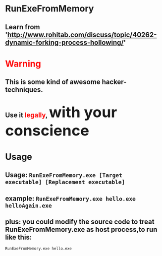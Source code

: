 # RunExeFromMemory 
## Learn from 'http://www.rohitab.com/discuss/topic/40262-dynamic-forking-process-hollowing/'
#  <font color=red>Warning</font>
## This is some kind of awesome hacker-techniques.
## Use it <font color=red>legally</font>, <font size=7> **with your conscience** </font>

# Usage
## Usage: ` RunExeFromMemory.exe [Target executable] [Replacement executable]  `
## example: ` RunExeFromMemory.exe hello.exe  helloAgain.exe ` 
## plus: you could modify the source code to treat  RunExeFromMemory.exe as host process,to run  like this:  
` RunExeFromMemory.exe hello.exe `
